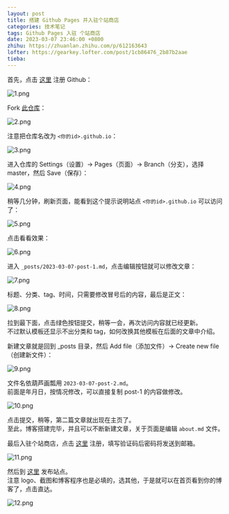 ```yaml
---
layout: post
title: 搭建 Github Pages 并入驻个站商店
categories: 技术笔记
tags: Github Pages 入驻 个站商店
date: 2023-03-07 23:46:00 +0800
zhihu: https://zhuanlan.zhihu.com/p/612163643
lofter: https://gearkey.lofter.com/post/1cb86476_2b87b2aae
tieba: 
---
```


首先，点击 [这里](https://github.com/signup) 注册 Github：

![1.png](https://s2.loli.net/2023/03/07/dfnFYcrtmBpoHGq.png)

Fork [此仓库](https://github.com/Gearkey/yourname.github.io)：

![2.png](https://s2.loli.net/2023/03/07/QiGEzW9vpSmXj2R.png)

注意把仓库名改为 `<你的id>.github.io`：

![3.png](https://s2.loli.net/2023/03/07/9WNH2PsRoeumckv.png)

进入仓库的 Settings（设置）-> Pages（页面）-> Branch（分支），选择 master，然后 Save（保存）：

![4.png](https://s2.loli.net/2023/03/07/FJrl2foGAnC3ywp.png)

稍等几分钟，刷新页面，能看到这个提示说明站点 `<你的id>.github.io` 可以访问了：

![5.png](https://s2.loli.net/2023/03/07/l4amqME6DkCF28Y.png)

点击看看效果：

![6.png](https://s2.loli.net/2023/03/07/F2sey3dE4WmaCGx.png)

进入 `_posts/2023-03-07-post-1.md`，点击编辑按钮就可以修改文章：

![7.png](https://s2.loli.net/2023/03/07/cyXqBS8KajnwbtN.png)

标题、分类、tag、时间，只需要修改冒号后的内容，最后是正文：

![8.png](https://s2.loli.net/2023/03/07/lJQHFZdILrUMvWo.png)

拉到最下面，点击绿色按钮提交，稍等一会，再次访问内容就已经更新。  
不过默认模板还显示不出分类和 tag，如何改换其他模板在后面的文章中介绍。

新建文章就是回到 _posts 目录，然后 Add file（添加文件）-> Create new file（创建新文件）：

![9.png](https://s2.loli.net/2023/03/07/MJlieG7cSZsdRTW.png)

文件名依葫芦画瓢用 `2023-03-07-post-2.md`。  
前面是年月日，按情况修改，可以直接复制 post-1 的内容做修改。

![10.png](https://s2.loli.net/2023/03/07/JhdYpIX5682lTZH.png)

点击提交，稍等，第二篇文章就出现在主页了。  
至此，博客搭建完毕，并且可以不断新建文章，关于页面是编辑 `about.md` 文件。

最后入驻个站商店，点击 [这里](https://storeweb.cn/register/create) 注册，填写验证码后密码将发送到邮箱。

![11.png](https://s2.loli.net/2023/03/07/aSZBd7jGzYvqFJc.png)

然后到 [这里](https://storeweb.cn/site/create) 发布站点。  
注意 logo、截图和博客程序也是必填的，选其他，于是就可以在首页看到你的博客了，点击直达。

![12.png](https://s2.loli.net/2023/03/07/OVLxHYABkEp54j1.png)